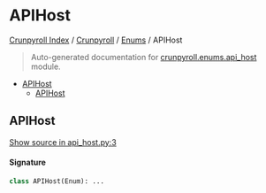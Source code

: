# APIHost

[Crunpyroll Index](../../README.md#crunpyroll-index) / [Crunpyroll](../index.md#crunpyroll) / [Enums](./index.md#enums) / APIHost

> Auto-generated documentation for [crunpyroll.enums.api_host](https://github.com/stefanodvx/crunpyroll/blob/main/crunpyroll/enums/api_host.py) module.

- [APIHost](#apihost)
  - [APIHost](#apihost-1)

## APIHost

[Show source in api_host.py:3](https://github.com/stefanodvx/crunpyroll/blob/main/crunpyroll/enums/api_host.py#L3)

#### Signature

```python
class APIHost(Enum): ...
```